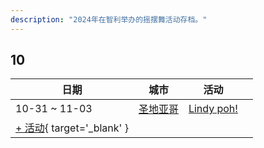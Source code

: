 ```yaml
---
description: "2024年在智利举办的摇摆舞活动存档。"
---
```


## 10

| 日期 | 城市 | 活动 | |
| --- | --- | --- | --- |
| 10-31 ~ 11-03 | [圣地亚哥](by_city.md#santiago) | [Lindy poh!](lindy-poh-2024.md) |  |
| [+ 活动](https://github.com/swingdance/events/issues/new?assignees=&labels=add+event&projects=&template=02-add_entity.yml&title=%5B2024%2Fes_CL%5D%20%3CName%3E&region=es_CL&province=&city=&org_id=&date_starts=2024-10-&date_ends=2024-10-){ target='_blank' }
